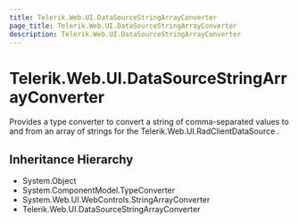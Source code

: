 ```yaml
---
title: Telerik.Web.UI.DataSourceStringArrayConverter
page_title: Telerik.Web.UI.DataSourceStringArrayConverter
description: Telerik.Web.UI.DataSourceStringArrayConverter
---
```


# Telerik.Web.UI.DataSourceStringArrayConverter

Provides a type converter to convert a string of comma-separated values to
            and from an array of strings for the Telerik.Web.UI.RadClientDataSource .

## Inheritance Hierarchy

* System.Object
* System.ComponentModel.TypeConverter
* System.Web.UI.WebControls.StringArrayConverter
* Telerik.Web.UI.DataSourceStringArrayConverter

